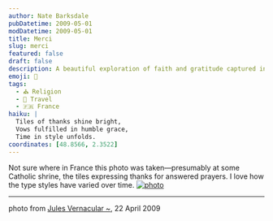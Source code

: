 ```yaml
---
author: Nate Barksdale
pubDatetime: 2009-05-01
modDatetime: 2009-05-01
title: Merci
slug: merci
featured: false
draft: false
description: A beautiful exploration of faith and gratitude captured in tiles at a Catholic shrine in France.
emoji: 🙏
tags:
  - ⛪ Religion
  - 📍 Travel
  - 🇫🇷 France
haiku: |
  Tiles of thanks shine bright,  
  Vows fulfilled in humble grace,  
  Time in style unfolds.
coordinates: [48.8566, 2.3522]
---
```


Not sure where in France this photo was taken—presumably at some Catholic shrine, the tiles expressing thanks for answered prayers. I love how the type styles have varied over time. [![photo](http://culture-making.com/media/merci.jpg)](http://vernacular.free.fr/blog/index.php?2009/04/22/599-merci)

---

photo from [Jules Vernacular ~](https://www.google.com/search?q=%22Jules%20Vernacular%20~%22%20vernacular.free.fr), 22 April 2009
